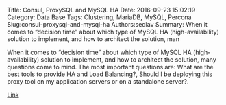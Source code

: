 Title: Consul, ProxySQL and MySQL HA
Date: 2016-09-23 15:02:19
Category: Data Base
Tags: Clustering, MariaDB, MySQL, Percona
Slug:consul-proxysql-and-mysql-ha
Authors:sedlav
Summary: When it comes to “decision time” about which type of MySQL HA (high-availability) solution to implement, and how to architect the solution, man

> 
When it comes to “decision time” about which type of MySQL HA (high-availability) solution to implement, and how to architect the solution, many questions come to mind. The most important questions are: What are the best tools to provide HA and Load Balancing?, Should I be deploying this proxy tool on my application servers or on a standalone server?.

[Link](https://www.percona.com/blog/2016/09/16/consul-proxysql-mysql-ha/)

